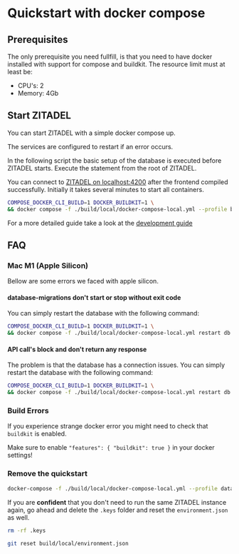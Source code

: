 # Quickstart with docker compose

## Prerequisites

The only prerequisite you need fullfill, is that you need to have docker installed with support for compose and buildkit. The resource limit must at least be:

* CPU's: 2
* Memory: 4Gb

## Start ZITADEL

You can start ZITADEL with a simple docker compose up.

The services are configured to restart if an error occurs.

In the following script the basic setup of the database is executed before ZITADEL starts. Execute the statement from the root of ZITADEL.

You can connect to [ZITADEL on localhost:4200](http://localhost:4200) after the frontend compiled  successfully. Initially it takes several minutes to start all containers.

```bash
COMPOSE_DOCKER_CLI_BUILD=1 DOCKER_BUILDKIT=1 \
&& docker compose -f ./build/local/docker-compose-local.yml --profile backend --profile frontend up
```

For a more detailed guide take a look at the [development guide](./development.md)

## FAQ

### Mac M1 (Apple Silicon)

Bellow are some errors we faced with apple silicon.

#### database-migrations don't start or stop without exit code

You can simply restart the database with the following command:

```bash
COMPOSE_DOCKER_CLI_BUILD=1 DOCKER_BUILDKIT=1 \
&& docker compose -f ./build/local/docker-compose-local.yml restart db
```

#### API call's block and don't return any response

The problem is that the database has a connection issues. You can simply restart the database with the following command:

```bash
COMPOSE_DOCKER_CLI_BUILD=1 DOCKER_BUILDKIT=1 \
&& docker compose -f ./build/local/docker-compose-local.yml restart db
```

### Build Errors

If you experience strange docker error you might need to check that `buildkit` is enabled.

Make sure to enable `"features": { "buildkit": true }` in your docker settings!

### Remove the quickstart

```Bash
docker-compose -f ./build/local/docker-compose-local.yml --profile database --profile init-backend --profile init-frontend --profile backend --profile frontend rm
```

If you are **confident** that you don't need to run the same ZITADEL instance again, go ahead and delete the `.keys` folder and reset the `environment.json` as well.

```Bash
rm -rf .keys
```

```Bash
git reset build/local/environment.json
```
